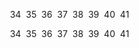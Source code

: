 






















​
34
​
35
​
36
​
37
​
38
​
39
​
40
​
41


















​
34
​
35
​
36
​
37
​
38
​
39
​
40
​
41
























